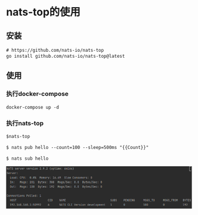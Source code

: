 # nats-top的使用

## 安装

```azure
# https://github.com/nats-io/nats-top
go install github.com/nats-io/nats-top@latest
```

## 使用
### 执行docker-compose
```azure
docker-compose up -d
```
### 执行nats-top
```azure
$nats-top
```

```azure
$ nats pub hello --count=100 --sleep=500ms "{{Count}}"
```

```azure
$ nats sub hello
```

![img.png](img.png)